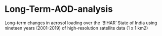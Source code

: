 # Long-Term-AOD-analysis
Long-term changes in aerosol loading over the ‘BIHAR’ State of India using nineteen years (2001-2019) of high-resolution satellite data (1 x 1 km2)
